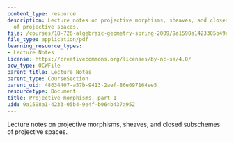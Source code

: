 ```yaml
---
content_type: resource
description: Lecture notes on projective morphisms, sheaves, and closed subschemes
  of projective spaces.
file: /courses/18-726-algebraic-geometry-spring-2009/9a1598a1423305b49e4fb064b437a952_MIT18_726s09_lec09_projective.pdf
file_type: application/pdf
learning_resource_types:
- Lecture Notes
license: https://creativecommons.org/licenses/by-nc-sa/4.0/
ocw_type: OCWFile
parent_title: Lecture Notes
parent_type: CourseSection
parent_uid: 48634407-a57b-9413-2aef-86e097164ee5
resourcetype: Document
title: Projective morphisms, part 1
uid: 9a1598a1-4233-05b4-9e4f-b064b437a952
---
```

Lecture notes on projective morphisms, sheaves, and closed subschemes of projective spaces.